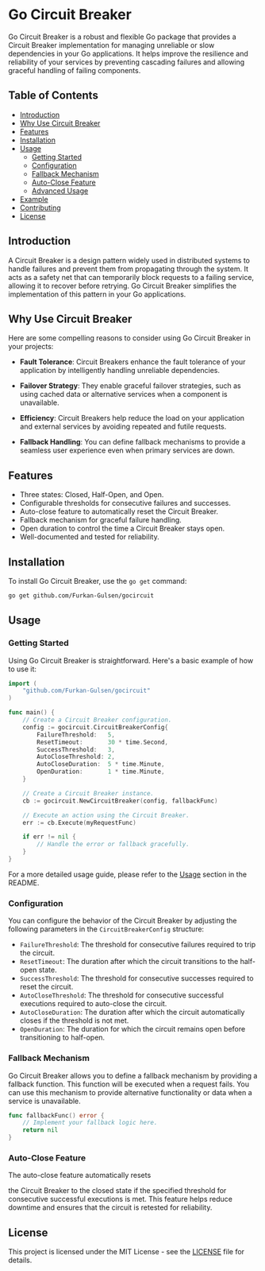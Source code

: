 # Go Circuit Breaker

Go Circuit Breaker is a robust and flexible Go package that provides a Circuit Breaker implementation for managing unreliable or slow dependencies in your Go applications. It helps improve the resilience and reliability of your services by preventing cascading failures and allowing graceful handling of failing components.

## Table of Contents

- [Introduction](#introduction)
- [Why Use Circuit Breaker](#why-use-circuit-breaker)
- [Features](#features)
- [Installation](#installation)
- [Usage](#usage)
  - [Getting Started](#getting-started)
  - [Configuration](#configuration)
  - [Fallback Mechanism](#fallback-mechanism)
  - [Auto-Close Feature](#auto-close-feature)
  - [Advanced Usage](#advanced-usage)
- [Example](#example)
- [Contributing](#contributing)
- [License](#license)

## Introduction

A Circuit Breaker is a design pattern widely used in distributed systems to handle failures and prevent them from propagating through the system. It acts as a safety net that can temporarily block requests to a failing service, allowing it to recover before retrying. Go Circuit Breaker simplifies the implementation of this pattern in your Go applications.

## Why Use Circuit Breaker

Here are some compelling reasons to consider using Go Circuit Breaker in your projects:

- **Fault Tolerance**: Circuit Breakers enhance the fault tolerance of your application by intelligently handling unreliable dependencies.

- **Failover Strategy**: They enable graceful failover strategies, such as using cached data or alternative services when a component is unavailable.

- **Efficiency**: Circuit Breakers help reduce the load on your application and external services by avoiding repeated and futile requests.

- **Fallback Handling**: You can define fallback mechanisms to provide a seamless user experience even when primary services are down.

## Features

- Three states: Closed, Half-Open, and Open.
- Configurable thresholds for consecutive failures and successes.
- Auto-close feature to automatically reset the Circuit Breaker.
- Fallback mechanism for graceful failure handling.
- Open duration to control the time a Circuit Breaker stays open.
- Well-documented and tested for reliability.

## Installation

To install Go Circuit Breaker, use the `go get` command:

```sh
go get github.com/Furkan-Gulsen/gocircuit
```

## Usage

### Getting Started

Using Go Circuit Breaker is straightforward. Here's a basic example of how to use it:

```go
import (
    "github.com/Furkan-Gulsen/gocircuit"
)

func main() {
    // Create a Circuit Breaker configuration.
    config := gocircuit.CircuitBreakerConfig{
        FailureThreshold:   5,
        ResetTimeout:       30 * time.Second,
        SuccessThreshold:   3,
        AutoCloseThreshold: 2,
        AutoCloseDuration:  5 * time.Minute,
        OpenDuration:       1 * time.Minute,
    }

    // Create a Circuit Breaker instance.
    cb := gocircuit.NewCircuitBreaker(config, fallbackFunc)

    // Execute an action using the Circuit Breaker.
    err := cb.Execute(myRequestFunc)

    if err != nil {
        // Handle the error or fallback gracefully.
    }
}
```

For a more detailed usage guide, please refer to the [Usage](#usage) section in the README.

### Configuration

You can configure the behavior of the Circuit Breaker by adjusting the following parameters in the `CircuitBreakerConfig` structure:

- `FailureThreshold`: The threshold for consecutive failures required to trip the circuit.
- `ResetTimeout`: The duration after which the circuit transitions to the half-open state.
- `SuccessThreshold`: The threshold for consecutive successes required to reset the circuit.
- `AutoCloseThreshold`: The threshold for consecutive successful executions required to auto-close the circuit.
- `AutoCloseDuration`: The duration after which the circuit automatically closes if the threshold is not met.
- `OpenDuration`: The duration for which the circuit remains open before transitioning to half-open.

### Fallback Mechanism

Go Circuit Breaker allows you to define a fallback mechanism by providing a fallback function. This function will be executed when a request fails. You can use this mechanism to provide alternative functionality or data when a service is unavailable.

```go
func fallbackFunc() error {
    // Implement your fallback logic here.
    return nil
}
```

### Auto-Close Feature

The auto-close feature automatically resets

the Circuit Breaker to the closed state if the specified threshold for consecutive successful executions is met. This feature helps reduce downtime and ensures that the circuit is retested for reliability.

## License

This project is licensed under the MIT License - see the [LICENSE](LICENSE) file for details.
